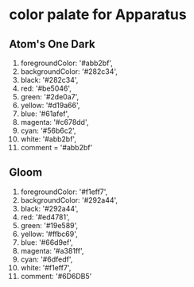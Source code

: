 # color palate for Apparatus

## Atom's One Dark

1.  foregroundColor: '#abb2bf',
1.  backgroundColor: '#282c34',
1.  black: '#282c34',
1.  red: '#be5046',
1.  green: '#2de0a7',
1.  yellow: '#d19a66',
1.  blue: '#61afef',
1.  magenta: '#c678dd',
1.  cyan: '#56b6c2',
1.  white: '#abb2bf',
1.  comment = '#abb2bf'

## Gloom

1.  foregroundColor: '#f1eff7',
1.  backgroundColor: '#292a44',
1.  black: '#292a44',
1.  red: '#ed4781',
1.  green: '#19e589',
1.  yellow: '#ffbc69',
1.  blue: '#66d9ef',
1.  magenta: '#a381ff',
1.  cyan: '#6dfedf',
1.  white: '#f1eff7',
1.  comment: '#6D6DB5'
